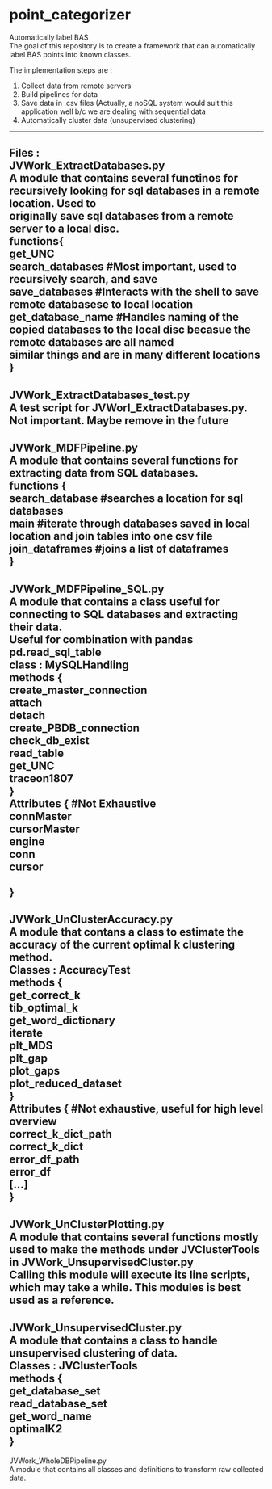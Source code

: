 # point_categorizer
Automatically label BAS <br/>
The goal of this repository is to create a framework that can automatically label BAS points into known classes. <br/>

The implementation steps are : <br/>
1) Collect data from remote servers <br/>
2) Build pipelines for data <br/>
3) Save data in .csv files (Actually, a noSQL system would suit this application well b/c we are dealing with sequential data <br/>
4) Automatically cluster data (unsupervised clustering) <br/>
---
Files :<br/>
JVWork_ExtractDatabases.py<br/>
  A module that contains several functinos for recursively looking for sql databases in a remote location. Used to  <br/>
  originally save sql databases from a remote server to a local disc. <br/>
  functions{<br/>
  get_UNC<br/>
  search_databases #Most important, used to recursively search, and save <br/>
  save_databases #Interacts with the shell to save remote databasese to local location <br/>
  get_database_name #Handles naming of the copied databases to the local disc becasue the remote databases are all named  <br/>
    similar things and are in many different locations <br/>
  }<br/>
---
JVWork_ExtractDatabases_test.py<br/>
  A test script for JVWorl_ExtractDatabases.py. Not important. Maybe remove in the future<br/>
---
JVWork_MDFPipeline.py <br/>
  A module that contains several functions for extracting data from SQL databases. <br/>
  functions { <br/>
  search_database #searches a location for sql databases <br/>
  main #iterate through databases saved in local location and join tables into one csv file <br/>
  join_dataframes #joins a list of dataframes <br/>
  } <br/>
---
JVWork_MDFPipeline_SQL.py <br/>
  A module that contains a class useful for connecting to SQL databases and extracting their data. <br/>
  Useful for combination with pandas pd.read_sql_table <br/>
  class : MySQLHandling <br/>
  methods { <br/>
  create_master_connection <br/>
  attach <br/>
  detach <br/>
  create_PBDB_connection <br/>
  check_db_exist <br/>
  read_table <br/>
  get_UNC <br/>
  traceon1807 <br/>
  } <br/>
  Attributes { #Not Exhaustive <br/>
  connMaster <br/>
  cursorMaster <br/>
  engine <br/>
  conn <br/>
  cursor <br/>
   <br/>
  } <br/>
---
JVWork_UnClusterAccuracy.py <br/>
  A module that contans a class to estimate the accuracy of the current optimal k clustering method. <br/>
  Classes : AccuracyTest <br/>
    methods { <br/>
    get_correct_k <br/>
    tib_optimal_k <br/>
    get_word_dictionary <br/>
    iterate <br/>
    plt_MDS <br/>
    plt_gap <br/>
    plot_gaps <br/>
    plot_reduced_dataset <br/>
    } <br/>
    Attributes { #Not exhaustive, useful for high level overview <br/>
    correct_k_dict_path <br/>
    correct_k_dict <br/>
    error_df_path <br/>
    error_df <br/>
    [...] <br/>
    } <br/>
---
JVWork_UnClusterPlotting.py  <br/>
  A module that contains several functions mostly used to make the methods under JVClusterTools in JVWork_UnsupervisedCluster.py <br/>
  Calling this module will execute its line scripts, which may take a while.  This modules is best used as a reference. <br/>
---
JVWork_UnsupervisedCluster.py  <br/>
  A module that contains a class to handle unsupervised clustering of data. <br/>
  Classes : JVClusterTools <br/>
    methods { <br/>
    get_database_set <br/>
    read_database_set <br/>
    get_word_name <br/>
    optimalK2 <br/>
    } <br/>
---
JVWork_WholeDBPipeline.py <br/>
  A module that contains all classes and definitions to transform raw collected data. <br/>
